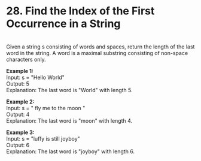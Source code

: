 # 28. Find the Index of the First Occurrence in a String

<br>    
Given a string s consisting of words and spaces, return the length of the last word in the string.  
A word is a maximal substring consisting of non-space characters only.  
<br>  
  
**Example 1:**  
Input: s = "Hello World"  
Output: 5  
Explanation: The last word is "World" with length 5.  
  
**Example 2:**    
Input: s = " fly me to the moon "  
Output: 4  
Explanation: The last word is "moon" with length 4.  
  
**Example 3:**  
Input: s = "luffy is still joyboy"  
Output: 6  
Explanation: The last word is "joyboy" with length 6.

